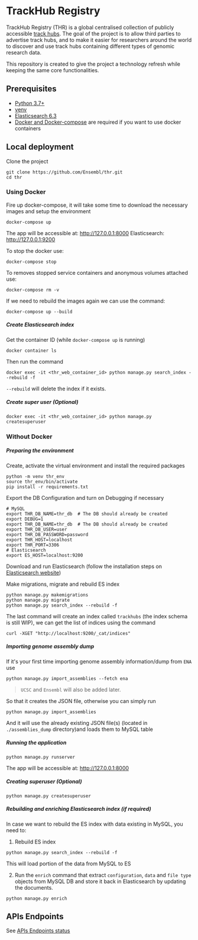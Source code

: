 # TrackHub Registry

TrackHub Registry (THR) is a global centralised collection of publicly accessible [track hubs](http://genome.ucsc.edu/goldenPath/help/hgTrackHubHelp.html#Intro). The goal of the project is to allow third parties to advertise track hubs, and to make it easier for researchers around the world to discover and use track hubs containing different types of genomic research data.

This repository is created to give the project a technology refresh while keeping the same core functionalities.

## Prerequisites

* [Python 3.7+](https://www.python.org/downloads/)
* [venv](https://docs.python.org/3/library/venv.html)
* [Elasticsearch 6.3](https://www.elastic.co/downloads/past-releases/elasticsearch-6-3-0)
* [Docker and Docker-compose](https://www.docker.com/products/docker-desktop) are required if you want to use docker containers

## Local deployment

Clone the project

```shell script
git clone https://github.com/Ensembl/thr.git
cd thr
```

### Using Docker

Fire up docker-compose, it will take some time to download the necessary images and setup the environment


```shell script
docker-compose up
```

The app will be accessible at: http://127.0.0.1:8000
Elasticsearch: http://127.0.0.1:9200

To stop the docker use:

```shell script
docker-compose stop
```

To removes stopped service containers and anonymous volumes attached use:

```shell script
docker-compose rm -v
```

If we need to rebuild the images again we can use the command:

```shell script
docker-compose up --build
```

##### Create Elasticsearch index

Get the container ID (while `docker-compose up` is running)

```shell script
docker container ls
```

Then run the command

```shell script
docker exec -it <thr_web_container_id> python manage.py search_index --rebuild -f
```

`--rebuild` will delete the index if it exists.

##### Create super user (Optional)

```shell script
docker exec -it <thr_web_container_id> python manage.py createsuperuser
```

### Without Docker

##### Preparing the environment

Create, activate the virtual environment and install the required packages

```shell script
python -m venv thr_env
source thr_env/bin/activate
pip install -r requirements.txt
```

Export the DB Configuration and turn on Debugging if necessary

```shell script
# MySQL
export THR_DB_NAME=thr_db  # The DB should already be created
export DEBUG=1
export THR_DB_NAME=thr_db  # The DB should already be created
export THR_DB_USER=user
export THR_DB_PASSWORD=password
export THR_HOST=localhost
export THR_PORT=3306
# Elasticsearch
export ES_HOST=localhost:9200
```

Download and run Elasticsearch (follow the installation steps on [Elasticsearch website](https://www.elastic.co/downloads/elasticsearch))

Make migrations, migrate and rebuild ES index

```shell script
python manage.py makemigrations
python manage.py migrate
python manage.py search_index --rebuild -f
```

The last command will create an index called `trackhubs` (the index schema is still WIP), we can get the list of indices using the command

```shell script
curl -XGET "http://localhost:9200/_cat/indices"
```

##### Importing genome assembly dump

If it's your first time importing genome assembly information/dump from `ENA` use
```shell script
python manage.py import_assemblies --fetch ena
```

> `UCSC` and `Ensembl` will also be added later.

So that it creates the JSON file, otherwise you can simply run 
```shell script
python manage.py import_assemblies
```
And it will use the already existing JSON file(s) (located in `./assemblies_dump` directory)and loads them to MySQL table

##### Running the application

```shell script
python manage.py runserver
```

The app will be accessible at: http://127.0.0.1:8000

##### Creating superuser (Optional)

```shell script
python manage.py createsuperuser
```


##### Rebuilding and enriching Elasticsearch index (if required)

In case we want to rebuild the ES index with data existing in MySQL, you need to:

1. Rebuild ES index
```shell script
python manage.py search_index --rebuild -f
```
This will load portion of the data from MySQL to ES

2. Run the `enrich` command that extract `configuration`, `data` and `file type` objects from MySQL DB and store it back in Elasticsearch by updating the documents.

```shell script
python manage.py enrich 
```

## APIs Endpoints

See [APIs Endpoints status](apis_endpoints_status.md)